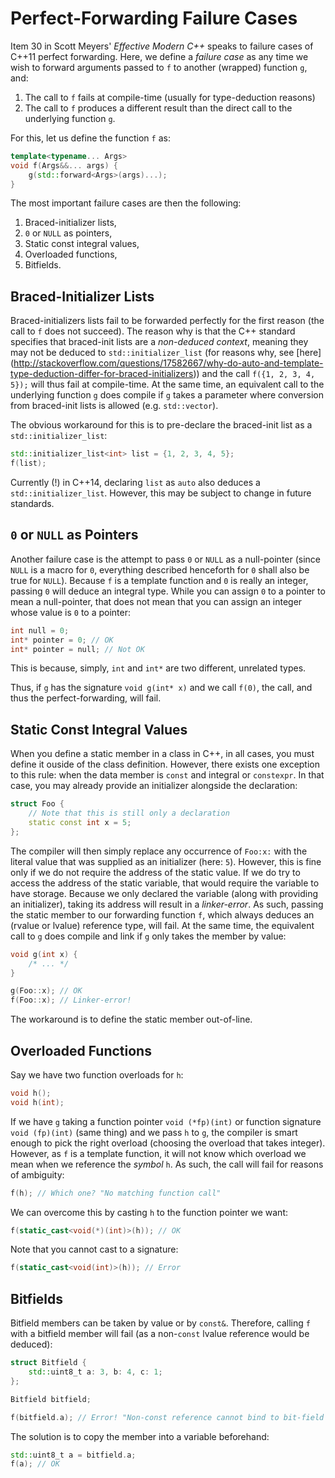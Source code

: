 # Perfect-Forwarding Failure Cases

Item 30 in Scott Meyers' *Effective Modern C++* speaks to failure cases of C++11
perfect forwarding. Here, we define a *failure case* as any time we wish to
forward arguments passed to `f` to another (wrapped) function `g`, and:

1. The call to `f` fails at compile-time (usually for type-deduction reasons)
2. The call to `f` produces a different result than the direct call to the
   underlying function `g`.

For this, let us define the function `f` as:

```C++
template<typename... Args>
void f(Args&&... args) {
	g(std::forward<Args>(args)...);
}
```

The most important failure cases are then the following:

1. Braced-initializer lists,
2. `0` or `NULL` as pointers,
3. Static const integral values,
4. Overloaded functions,
5. Bitfields.

## Braced-Initializer Lists

Braced-initializers lists fail to be forwarded perfectly for the first reason
(the call to `f` does not succeed). The reason why is that the C++ standard
specifies that braced-init lists are a *non-deduced context*, meaning they may
not be deduced to `std::initializer_list` (for reasons why, see [here]
(http://stackoverflow.com/questions/17582667/why-do-auto-and-template-type-deduction-differ-for-braced-initializers))
and the call `f({1, 2, 3, 4, 5});` will thus fail at compile-time. At the same
time, an equivalent call to the underlying function `g` does compile if `g`
takes a parameter where conversion from braced-init lists is allowed
(e.g. `std::vector`).

The obvious workaround for this is to pre-declare the braced-init list as a
`std::initializer_list`:

```C++
std::initializer_list<int> list = {1, 2, 3, 4, 5};
f(list);
```

Currently (!) in C++14, declaring `list` as `auto` also deduces a
`std::initializer_list`. However, this may be subject to change in future
standards.

## `0` or `NULL` as Pointers

Another failure case is the attempt to pass `0` or `NULL` as a null-pointer
(since `NULL` is a macro for `0`, everything described henceforth for `0` shall
also be true for `NULL`). Because `f` is a template function and `0` is really
an integer, passing `0` will deduce an integral type. While you can assign `0`
to a pointer to mean a null-pointer, that does not mean that you can assign an
integer whose value is `0` to a pointer:

```C++
int null = 0;
int* pointer = 0; // OK
int* pointer = null; // Not OK
```

This is because, simply, `int` and `int*` are two different, unrelated types.

Thus, if `g` has the signature `void g(int* x)` and we call `f(0)`, the call,
and thus the perfect-forwarding, will fail.

## Static Const Integral Values

When you define a static member in a class in C++, in all cases, you must define
it ouside of the class definition. However, there exists one exception to this
rule: when the data member is `const` and integral or `constexpr`. In that case,
you may already provide an initializer alongside the declaration:

```C++
struct Foo {
	// Note that this is still only a declaration
	static const int x = 5;
};
```

The compiler will then simply replace any occurrence of `Foo:x:` with the
literal value that was supplied as an initializer (here: `5`). However, this is
fine only if we do not require the address of the static value. If we do try to
access the address of the static variable, that would require the variable to
have storage. Because we only declared the variable (along with providing an
initializer), taking its address will result in a *linker-error*. As such,
passing the static member to our forwarding function `f`, which always deduces
an (rvalue or lvalue) reference type, will fail. At the same time, the
equivalent call to `g` does compile and link if `g` only takes the member by
value:

```C++
void g(int x) {
	/* ... */
}

g(Foo::x); // OK
f(Foo::x); // Linker-error!
```

The workaround is to define the static member out-of-line.

## Overloaded Functions

Say we have two function overloads for `h`:

```C++
void h();
void h(int);
```

If we have `g` taking a function pointer `void (*fp)(int)` or function signature
`void (fp)(int)` (same thing) and we pass `h` to `g`, the compiler is smart
enough to pick the right overload (choosing the overload that takes
integer). However, as `f` is a template function, it will not know which
overload we mean when we reference the *symbol* `h`. As such, the call will fail
for reasons of ambiguity:

```C++
f(h); // Which one? "No matching function call"
```

We can overcome this by casting `h` to the function pointer we want:

```C++
f(static_cast<void(*)(int)>(h)); // OK
```

Note that you cannot cast to a signature:

```C++
f(static_cast<void(int)>(h)); // Error
```

## Bitfields

Bitfield members can be taken by value or by `const&`. Therefore, calling `f`
with a bitfield member will fail (as a non-`const` lvalue reference would be
deduced):

```C++
struct Bitfield {
	std::uint8_t a: 3, b: 4, c: 1;
};

Bitfield bitfield;

f(bitfield.a); // Error! "Non-const reference cannot bind to bit-field 'a'"
```

The solution is to copy the member into a variable beforehand:

```C++
std::uint8_t a = bitfield.a;
f(a); // OK
```
